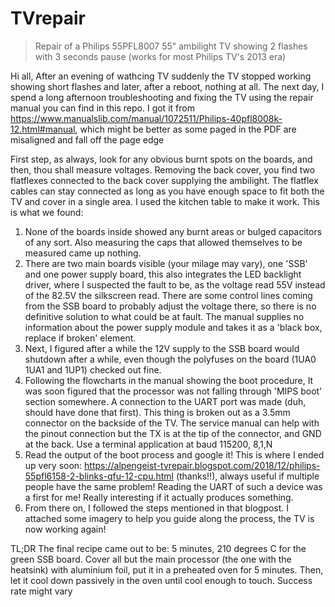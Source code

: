 # TVrepair
> Repair of a Philips 55PFL8007 55" ambilight TV showing 2 flashes with 3 seconds pause (works for most Philips TV's 2013 era)

Hi all, 
After an evening of wathcing TV suddenly the TV stopped working showing short flashes and later, after a reboot, nothing at all.
The next day, I spend a long afternoon troubleshooting and fixing the TV using the repair manual you can find in this repo. I got it from https://www.manualslib.com/manual/1072511/Philips-40pfl8008k-12.html#manual, which might be better as some paged in the PDF are misaligned and fall off the page edge

First step, as always, look for any obvious burnt spots on the boards, and then, thou shall measure voltages. Removing the back cover, you find two flatflexes connected to the back cover supplying the ambilight. The flatflex cables can stay connected as long as you have enough space to fit both the TV and cover in a single area. I used the kitchen table to make it work. This is what we found:

1. None of the boards inside showed any burnt areas or bulged capacitors of any sort. Also measuring the caps that allowed themselves to be measured came up nothing.
2. There are two main boards visible (your milage may vary), one 'SSB' and one power supply board, this also integrates the LED backlight driver, where I suspected the fault to be, as the voltage read 55V instead of the 82.5V the silkscreen read. There are some control lines coming from the SSB board to probably adjust the voltage there, so there is no definitive solution to what could be at fault. The manual supplies no information about the power supply module and takes it as a 'black box, replace if broken' element. 
3. Next, I figured after a while the 12V supply to the SSB board would shutdown after a while, even though the polyfuses on the board (1UA0 1UA1 and 1UP1) checked out fine. 
4. Following the flowcharts in the manual showing the boot procedure, It was soon figured that the processor was not falling through 'MIPS boot' section somewhere. A connection to the UART port was made (duh, should have done that first). This thing is broken out as a 3.5mm connector on the backside of the TV. The service manual can help with the pinout connection but the TX is at the tip of the connector, and GND at the back. Use a terminal application at baud 115200, 8,1,N
5. Read the output of the boot process and google it! This is where I ended up very soon: https://alpengeist-tvrepair.blogspot.com/2018/12/philips-55pfl6158-2-blinks-qfu-12-cpu.html (thanks!!), always useful if multiple people have the same problem! Reading the UART of such a device was a first for me! Really interesting if it actually produces something.
6. From there on, I followed the steps mentioned in that blogpost.
I attached some imagery to help you guide along the process, the TV is now working again!

TL;DR
The final recipe came out to be:
5 minutes, 210 degrees C for the green SSB board.
Cover all but the main processor (the one with the heatsink) with aluminium foil, put it in a preheated oven for 5 minutes. Then, let it cool down passively in the oven until cool enough to touch. Success rate might vary

